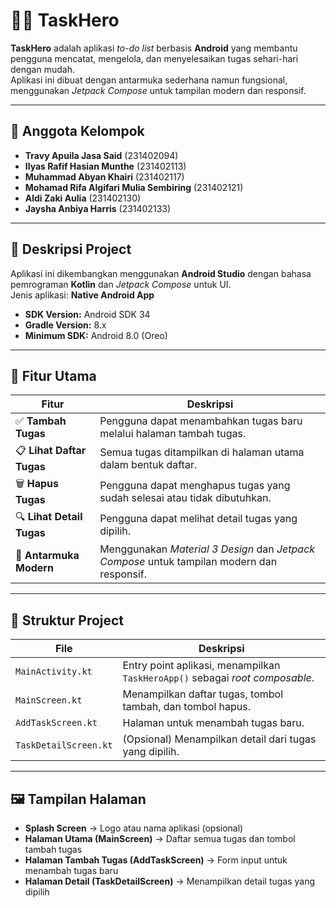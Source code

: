 # 🦸‍♂️ TaskHero

**TaskHero** adalah aplikasi *to-do list* berbasis **Android** yang membantu pengguna mencatat, mengelola, dan menyelesaikan tugas sehari-hari dengan mudah.  
Aplikasi ini dibuat dengan antarmuka sederhana namun fungsional, menggunakan *Jetpack Compose* untuk tampilan modern dan responsif.  

---

## 👥 Anggota Kelompok
- **Travy Apuila Jasa Said** (231402094)  
- **Ilyas Rafif Hasian Munthe** (231402113)  
- **Muhammad Abyan Khairi** (231402117)  
- **Mohamad Rifa Algifari Mulia Sembiring** (231402121)  
- **Aldi Zaki Aulia** (231402130)  
- **Jaysha Anbiya Harris** (231402133)  

---

## 📱 Deskripsi Project
Aplikasi ini dikembangkan menggunakan **Android Studio** dengan bahasa pemrograman **Kotlin** dan *Jetpack Compose* untuk UI.  
Jenis aplikasi: **Native Android App**  
- **SDK Version:** Android SDK 34  
- **Gradle Version:** 8.x  
- **Minimum SDK:** Android 8.0 (Oreo)  

---

## 🌟 Fitur Utama
| Fitur | Deskripsi |
|-------|------------|
| ✅ **Tambah Tugas** | Pengguna dapat menambahkan tugas baru melalui halaman tambah tugas. |
| 📋 **Lihat Daftar Tugas** | Semua tugas ditampilkan di halaman utama dalam bentuk daftar. |
| 🗑️ **Hapus Tugas** | Pengguna dapat menghapus tugas yang sudah selesai atau tidak dibutuhkan. |
| 🔍 **Lihat Detail Tugas** | Pengguna dapat melihat detail tugas yang dipilih. |
| 🎨 **Antarmuka Modern** | Menggunakan *Material 3 Design* dan *Jetpack Compose* untuk tampilan modern dan responsif. |

---

## 🧱 Struktur Project
| File | Deskripsi |
|------|------------|
| `MainActivity.kt` | Entry point aplikasi, menampilkan `TaskHeroApp()` sebagai *root composable*. |
| `MainScreen.kt` | Menampilkan daftar tugas, tombol tambah, dan tombol hapus. |
| `AddTaskScreen.kt` | Halaman untuk menambah tugas baru. |
| `TaskDetailScreen.kt` | (Opsional) Menampilkan detail dari tugas yang dipilih. |

---

## 🖼️ Tampilan Halaman
- **Splash Screen** → Logo atau nama aplikasi (opsional)  
- **Halaman Utama (MainScreen)** → Daftar semua tugas dan tombol tambah tugas  
- **Halaman Tambah Tugas (AddTaskScreen)** → Form input untuk menambah tugas baru  
- **Halaman Detail (TaskDetailScreen)** → Menampilkan detail tugas yang dipilih  
